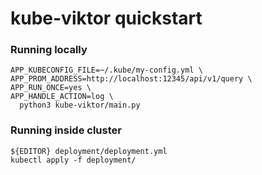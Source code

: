# kube-viktor quickstart

### Running locally

```
APP_KUBECONFIG_FILE=~/.kube/my-config.yml \
APP_PROM_ADDRESS=http://localhost:12345/api/v1/query \
APP_RUN_ONCE=yes \
APP_HANDLE_ACTION=log \
  python3 kube-viktor/main.py
```

### Running inside cluster

```
${EDITOR} deployment/deployment.yml
kubectl apply -f deployment/
```
